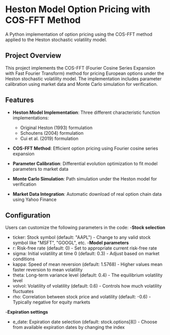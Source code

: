 # Heston Model Option Pricing with COS-FFT Method

A Python implementation of option pricing using the COS-FFT method applied to the Heston stochastic volatility model.

## Project Overview

This project implements the COS-FFT (Fourier Cosine Series Expansion with Fast Fourier Transform) method for pricing European options under the Heston stochastic volatility model. The implementation includes parameter calibration using market data and Monte Carlo simulation for verification.

## Features

- **Heston Model Implementation**: Three different characteristic function implementations:
  - Original Heston (1993) formulation
  - Schoutens (2004) formulation
  - Cui et al. (2019) formulation
  
- **COS-FFT Method**: Efficient option pricing using Fourier cosine series expansion

- **Parameter Calibration**: Differential evolution optimization to fit model parameters to market data

- **Monte Carlo Simulation**: Path simulation under the Heston model for verification

- **Market Data Integration**: Automatic download of real option chain data using Yahoo Finance

## Configuration
Users can customize the following parameters in the code:
-**Stock selection**
  - ticker: Stock symbol (default: "AAPL") - Change to any valid stock symbol like "MSFT", "GOOGL", etc.
-**Model parameters**
  - r: Risk-free rate (default: 0) - Set to appropriate current risk-free rate
  - sigma: Initial volatility at time 0 (default: 0.3) - Adjust based on market conditions
  - kappa: Speed of mean reversion (default: 1.5768) - Higher values mean faster reversion to mean volatility
  - theta: Long-term variance level (default: 0.4) - The equilibrium volatility level
  - volvol: Volatility of volatility (default: 0.6) - Controls how much volatility fluctuates
  - rho: Correlation between stock price and volatility (default: -0.6) - Typically negative for equity markets

-**Expiration settings**
  - e_date: Expiration date selection (default: stock.options[8]) - Choose from available expiration dates by changing the index

